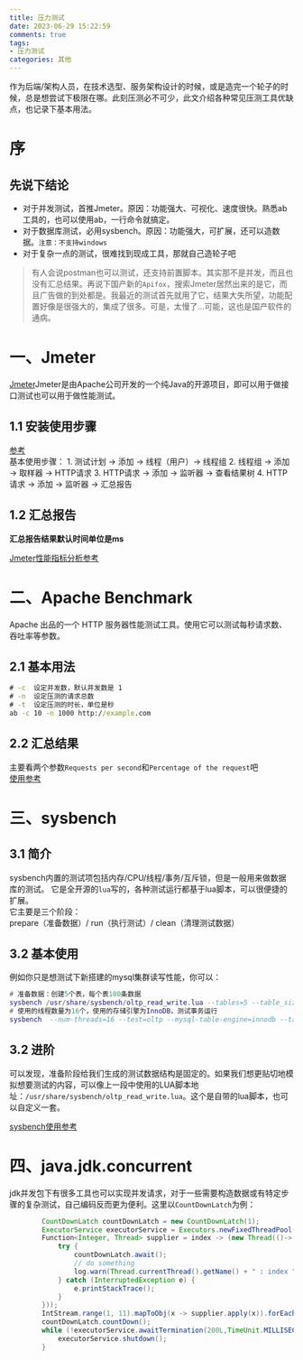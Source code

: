 ```yaml
---
title: 压力测试
date: 2023-06-29 15:22:59
comments: true
tags:
- 压力测试
categories: 其他
---
```

作为后端/架构人员，在技术选型、服务架构设计的时候，或是造完一个轮子的时候，总是想尝试下极限在哪。此刻压测必不可少，此文介绍各种常见压测工具优缺点，也记录下基本用法。
<!--more-->

# 序
先说下结论
---
- 对于并发测试，首推Jmeter。原因：功能强大、可视化、速度很快。熟悉ab工具的，也可以使用ab，一行命令就搞定。 
- 对于数据库测试，必用sysbench。原因：功能强大，可扩展，还可以造数据。`注意：不支持windows`  
- 对于复杂一点的测试，很难找到现成工具，那就自己造轮子吧
> 有人会说postman也可以测试，还支持前置脚本。其实那不是并发，而且也没有汇总结果。再说下国产新的`Apifox`，搜索Jmeter居然出来的是它，而且广告做的到处都是。我最近的测试首先就用了它，结果大失所望，功能配置好像是很强大的，集成了很多。可是，太慢了...可能，这也是国产软件的通病。  


# 一、Jmeter
[Jmeter](https://jmeter.apache.org)Jmeter是由Apache公司开发的一个纯Java的开源项目，即可以用于做接口测试也可以用于做性能测试。  

## 1.1 安装使用步骤  
[参考](https://zhuanlan.zhihu.com/p/142897766)  
    基本使用步骤：
    1. 测试计划 -> 添加 -> 线程（用户）-> 线程组
    2. 线程组 -> 添加 -> 取样器 -> HTTP请求
    3. HTTP请求 -> 添加 -> 监听器 -> 查看结果树
    4. HTTP请求 -> 添加 -> 监听器 -> 汇总报告 

## 1.2 汇总报告
**汇总报告结果默认时间单位是ms**

[Jmeter性能指标分析参考](https://developer.aliyun.com/article/797451)  


# 二、Apache Benchmark
Apache 出品的一个 HTTP 服务器性能测试工具。使用它可以测试每秒请求数、吞吐率等参数。  

## 2.1 基本用法  
``` cmd
# -c  设定并发数，默认并发数是 1
# -n  设定压测的请求总数
# -t  设定压测的时长，单位是秒
ab -c 10 -n 1000 http://example.com
```

## 2.2 汇总结果
主要看两个参数`Requests per second`和`Percentage of the request`吧   
[使用参考](https://blog.csdn.net/u011585609/article/details/104821068)


# 三、sysbench
## 3.1 简介
sysbench内置的测试项包括内存/CPU/线程/事务/互斥锁，但是一般用来做数据库的测试。 它是全开源的`lua`写的，各种测试运行都基于lua脚本，可以很便捷的扩展。  
它主要是三个阶段：  
prepare（准备数据）/ run（执行测试）/ clean（清理测试数据）  

## 3.2 基本使用 
例如你只是想测试下新搭建的mysql集群读写性能，你可以：
``` lua
# 准备数据：创建5个表，每个表100条数据
sysbench /usr/share/sysbench/oltp_read_write.lua --tables=5 --table_size=100 --mysql-user=root --mysql-password=xxx --mysql-host=192.168.0.103 --mysql-port=3306 --mysql-db=sysbench_test prepare
# 使用的线程数量为16个，使用的存储引擎为InnoDB，测试事务运行
sysbench  --num-threads=16 --test=oltp --mysql-table-engine=innodb --tables=5 --table_size=100 --mysql-user=root --mysql-password=xxx --mysql-host=192.168.0.103 --mysql-port=3306 --mysql-db=sysbench_test run
```

## 3.2 进阶
可以发现，准备阶段给我们生成的测试数据结构是固定的。如果我们想更贴切地模拟想要测试的内容，可以像上一段中使用的LUA脚本地址：`/usr/share/sysbench/oltp_read_write.lua`。这个是自带的lua脚本，也可以自定义一套。  


[sysbench使用参考](https://www.cnblogs.com/tangbinghaochi/p/6292905.html)

# 四、java.jdk.concurrent
jdk并发包下有很多工具也可以实现并发请求，对于一些需要构造数据或有特定步骤的复杂测试，自己编码反而更为便利。这里以`CountDownLatch`为例：
``` java
        CountDownLatch countDownLatch = new CountDownLatch(1);
        ExecutorService executorService = Executors.newFixedThreadPool(3);
        Function<Integer, Thread> supplier = index -> (new Thread(()-> {
            try {
                countDownLatch.await();
                // do something
                log.warn(Thread.currentThread().getName() + " : index " + index + " done" );
            } catch (InterruptedException e) {
                e.printStackTrace();
            }
        }));
        IntStream.range(1, 11).mapToObj(x -> supplier.apply(x)).forEach(executorService::submit);
        countDownLatch.countDown();
        while (!executorService.awaitTermination(200L,TimeUnit.MILLISECONDS)) {
            executorService.shutdown();
        }
```


